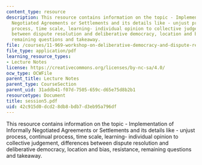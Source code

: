 ```yaml
---
content_type: resource
description: This resource contains information on the topic - Implementation of Informally
  Negotiated Agreements or Settlements and its details like - unjust process, continual
  process, time scale, learning- individual opinion to collective judgement, differences
  between dispute resolution and deliberative democracy, location and bias, resistance,
  remaining questions and takeaway.
file: /courses/11-969-workshop-on-deliberative-democracy-and-dispute-resolution-summer-2005/42c915d0dcd28db8bdb7d3eb95a796df_session5.pdf
file_type: application/pdf
learning_resource_types:
- Lecture Notes
license: https://creativecommons.org/licenses/by-nc-sa/4.0/
ocw_type: OCWFile
parent_title: Lecture Notes
parent_type: CourseSection
parent_uid: 31addb41-f07d-7505-659c-d65e75d8b2b1
resourcetype: Document
title: session5.pdf
uid: 42c915d0-dcd2-8db8-bdb7-d3eb95a796df
---
```

This resource contains information on the topic - Implementation of Informally Negotiated Agreements or Settlements and its details like - unjust process, continual process, time scale, learning- individual opinion to collective judgement, differences between dispute resolution and deliberative democracy, location and bias, resistance, remaining questions and takeaway.